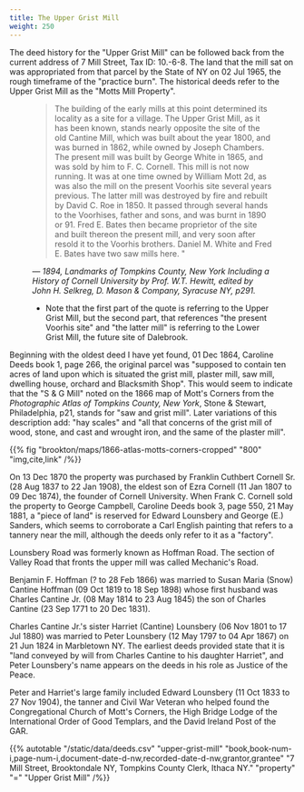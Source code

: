 ```yaml
---
title: The Upper Grist Mill
weight: 250
---
```


The deed history for the "Upper Grist Mill" can be followed back from the current address of 7 Mill Street, Tax ID: 10.-6-8. The land that the mill sat on was appropriated from that parcel by the State of NY on 02 Jul 1965, the rough timeframe of the "practice burn". The historical deeds refer to the Upper Grist Mill as the "Motts Mill Property".

<!--more-->

<figure>

> The building of the early mills at this point determined its locality as a site for a village. The Upper Grist Mill, as it has been known, stands nearly opposite the site of the old Cantine Mill, which was built about the year 1800, and was burned in 1862, while owned by Joseph Chambers. The present mill was built by George White in 1865, and was sold by him to F. C. Cornell. This mill is not now running. It was at one time owned by William Mott 2d, as was also the mill on the present Voorhis site several years previous. The latter mill was destroyed by fire and rebuilt by David C. Roe in 1850. It passed through several hands to the Voorhises, father and sons, and was burnt in 1890 or 91. Fred E. Bates then became proprietor of the site and built thereon the present mill, and very soon after resold it to the Voorhis brothers. Daniel M. White and Fred E. Bates have two saw mills here. "

<figcaption>
<cite>

— 1894, Landmarks of Tompkins County, New York Including a History of Cornell University by Prof. W.T. Hewitt, edited by John H. Selkreg, D. Mason & Company, Syracuse NY, p291.

</cite>
</figcaption>
<aside>

  - Note that the first part of the quote is referring to the Upper Grist Mill, but the second part, that references "the present Voorhis site" and "the latter mill" is referring to the Lower Grist Mill, the future site of Dalebrook.

</aside>
</figure>

Beginning with the oldest deed I have yet found, 01 Dec 1864, Caroline Deeds book 1, page 266, the original parcel was "supposed to contain ten acres of land upon which is situated the grist mill, plaster mill, saw mill, dwelling house, orchard and Blacksmith Shop". This would seem to indicate that the "S & G Mill" noted on the 1866 map of Mott's Corners from the *Photographic Atlas of Tompkins County, New York*, Stone & Stewart, Philadelphia, p21, stands for "saw and grist mill". Later variations of this description add: "hay scales" and "all that concerns of the grist mill of wood, stone, and cast and wrought iron, and the same of the plaster mill".

{{% fig "brookton/maps/1866-atlas-motts-corners-cropped" "800" "img,cite,link" /%}}

On 13 Dec 1870 the property was purchased by Franklin Cuthbert Cornell Sr. (28 Aug 1837 to 22 Jan 1908), the eldest son of Ezra Cornell (11 Jan 1807 to 09 Dec 1874), the founder of Cornell University. When Frank C. Cornell sold the property to George Campbell, Caroline Deeds book 3, page 550, 21 May 1881, a "piece of land" is reserved for Edward Lounsbery and George (E.) Sanders, which seems to corroborate a Carl English painting that refers to a tannery near the mill, although the deeds only refer to it as a "factory".

Lounsbery Road was formerly known as Hoffman Road. The section of Valley Road that fronts the upper mill was called Mechanic's Road.

Benjamin F. Hoffman (? to 28 Feb 1866) was married to Susan Maria (Snow) Cantine Hoffman (09 Oct 1819 to 18 Sep 1898) whose first husband was Charles Cantine Jr. (08 May 1814 to 23 Aug 1845) the son of Charles Cantine (23 Sep 1771 to 20 Dec 1831). 

Charles Cantine Jr.'s sister Harriet (Cantine) Lounsbery (06 Nov 1801 to 17 Jul 1880) was married to Peter Lounsbery (12 May 1797 to 04 Apr 1867) on 21 Jun 1824 in Marbletown NY. The earliest deeds provided state that it is "land conveyed by will from Charles Cantine to his daughter Harriet", and Peter Lounsbery's name appears on the deeds in his role as Justice of the Peace. 

Peter and Harriet's large family included Edward Lounsbery (11 Oct 1833 to 27 Nov 1904), the tanner and Civil War Veteran who helped found the Congregational Church of Mott's Corners, the High Bridge Lodge of the International Order of Good Templars, and the David Ireland Post of the GAR.

{{% autotable "/static/data/deeds.csv" "upper-grist-mill" "book,book-num-i,page-num-i,document-date-d-nw,recorded-date-d-nw,grantor,grantee" "7 Mill Street, Brooktondale NY, Tompkins County Clerk, Ithaca NY." "property" "=" "Upper Grist Mill" /%}}

